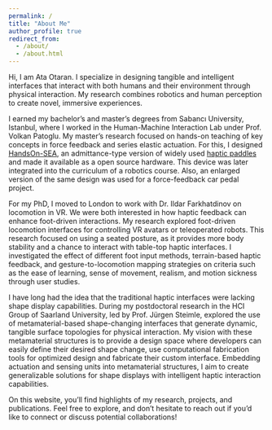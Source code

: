 ```yaml
---
permalink: /
title: "About Me"
author_profile: true
redirect_from: 
  - /about/
  - /about.html
---
```


Hi, I am Ata Otaran. I specialize in designing tangible and intelligent interfaces that interact with both humans and their environment through physical interaction. My research combines robotics and human perception to create novel, immersive experiences.

I earned my bachelor’s and master’s degrees from Sabancı University, Istanbul, where I worked in the Human-Machine Interaction Lab under Prof. Volkan Patoglu. My master’s research focused on hands-on teaching of key concepts in force feedback and series elastic actuation. For this, I designed [HandsOn-SEA](https://github.com/aotaran/HandsOnSEA), an admittance-type version of widely used [haptic paddles](https://hapkit.stanford.edu/) and made it available as a open source hardware. This device was later integrated into the curriculum of a robotics course. Also, an enlarged version of the same design was used for a force-feedback car pedal project.

For my PhD, I moved to London to work with Dr. Ildar Farkhatdinov on locomotion in VR. We were both interested in how haptic feedback can enhance foot-driven interactions. My research explored foot-driven locomotion interfaces for controlling VR avatars or teleoperated robots. This research focused on using a seated posture, as it provides more body stability and a chance to interact with table-top haptic interfaces. I investigated the effect of different foot input methods, terrain-based haptic feedback, and gesture-to-locomotion mapping strategies on criteria such as the ease of learning, sense of movement, realism, and motion sickness through user studies.

I have long had the idea that the traditional haptic interfaces were lacking shape display capabilities. During my postdoctoral research in the HCI Group of Saarland University, led by Prof. Jürgen Steimle, explored the use of metamaterial-based shape-changing interfaces that generate dynamic, tangible surface topologies for physical interaction. My vision with these metamaterial structures is to provide a design space where developers can easily define their desired shape change, use computational fabrication tools for optimized design and fabricate their custom interface. Embedding actuation and sensing units into metamaterial structures, I aim to create generalizable solutions for shape displays with intelligent haptic interaction capabilities.

On this website, you’ll find highlights of my research, projects, and publications. Feel free to explore, and don’t hesitate to reach out if you’d like to connect or discuss potential collaborations!

